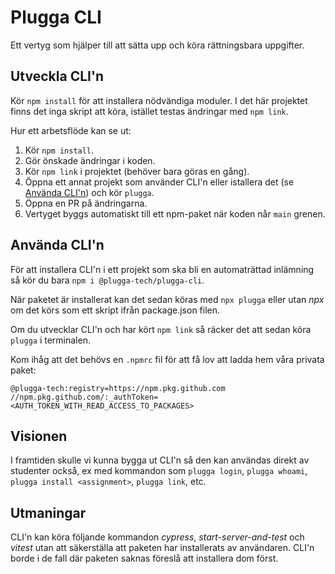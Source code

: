 # Plugga CLI

Ett vertyg som hjälper till att sätta upp och köra rättningsbara uppgifter.

## Utveckla CLI'n

Kör `npm install` för att installera nödvändiga moduler. I det här projektet finns det inga skript att köra, istället testas ändringar med `npm link`.

Hur ett arbetsflöde kan se ut:

1. Kör `npm install`.
2. Gör önskade ändringar i koden.
3. Kör `npm link` i projektet (behöver bara göras en gång).
4. Öppna ett annat projekt som använder CLI'n eller istallera det (se [Använda CLI'n](#använda-clin)) och kör `plugga`.
5. Öppna en PR på ändringarna.
6. Vertyget byggs automatiskt till ett npm-paket när koden når `main` grenen.

## Använda CLI'n

För att installera CLI'n i ett projekt som ska bli en automaträttad inlämning så kör du bara `npm i @plugga-tech/plugga-cli`.

När paketet är installerat kan det sedan köras med `npx plugga` eller utan _npx_ om det körs som ett skript ifrån package.json filen.

Om du utvecklar CLI'n och har kört `npm link` så räcker det att sedan köra `plugga` i terminalen.

Kom ihåg att det behövs en `.npmrc` fil för att få lov att ladda hem våra privata paket:

```
@plugga-tech:registry=https://npm.pkg.github.com
//npm.pkg.github.com/:_authToken=<AUTH_TOKEN_WITH_READ_ACCESS_TO_PACKAGES>
```

## Visionen

I framtiden skulle vi kunna bygga ut CLI'n så den kan användas direkt av studenter också, ex med kommandon som `plugga login`, `plugga whoami`, `plugga install <assignment>`, `plugga link`, etc.

## Utmaningar

CLI'n kan köra följande kommandon _cypress_, _start-server-and-test_ och _vitest_ utan att säkerställa att paketen har installerats av användaren. CLI'n borde i de fall där paketen saknas föreslå att installera dom först.
